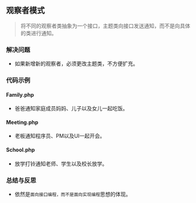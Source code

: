 ## 观察者模式
> 将不同的观察者类抽象为一个接口，主题类向接口发送通知，而不是向具体的类进行通知。

### 解决问题
* 如果新增新的观察者，必须更改主题类，不方便扩充。

### 代码示例
#### Family.php
* 爸爸通知家庭成员妈妈、儿子以及女儿一起吃饭。

#### Meeting.php
* 老板通知程序员、PM以及UI一起开会。

#### School.php
* 放学打铃通知老师、学生以及校长放学。

### 总结与反思
* 依然是`面向接口编程，而不是面向实现编程`思想的体现。